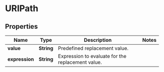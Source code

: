

# URIPath


## Properties

| Name | Type | Description | Notes |
|------------ | ------------- | ------------- | -------------|
|**value** | **String** | Predefined replacement value. |  |
|**expression** | **String** | Expression to evaluate for the replacement value. |  |



